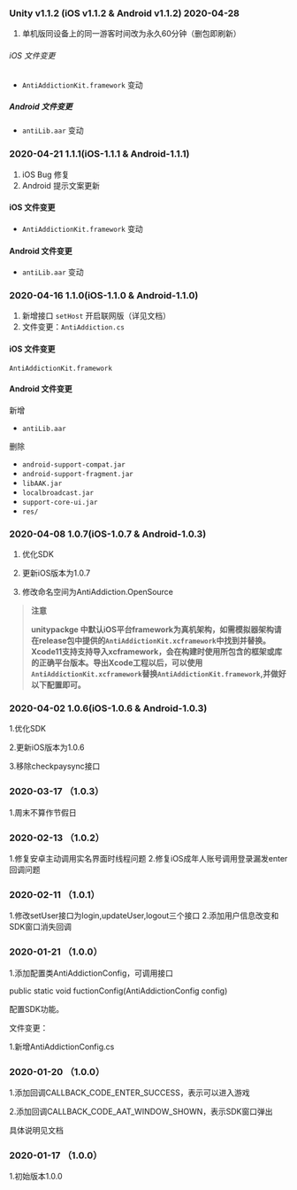 
### Unity v1.1.2 (iOS v1.1.2 & Android v1.1.2) 2020-04-28

1. 单机版同设备上的同一游客时间改为永久60分钟（删包即刷新）
###### iOS 文件变更
- `AntiAddictionKit.framework` 变动

##### Android 文件变更
- `antiLib.aar` 变动

### 2020-04-21  1.1.1(iOS-1.1.1 & Android-1.1.1)

1. iOS Bug 修复
2. Android 提示文案更新
#### iOS 文件变更
- `AntiAddictionKit.framework` 变动

#### Android 文件变更
- `antiLib.aar` 变动

### 2020-04-16  1.1.0(iOS-1.1.0 & Android-1.1.0)

1. 新增接口 `setHost` 开启联网版（详见文档）
2. 文件变更：`AntiAddiction.cs`
#### iOS 文件变更
`AntiAddictionKit.framework`

#### Android 文件变更
新增
- `antiLib.aar`

删除
- `android-support-compat.jar`
- `android-support-fragment.jar`
- `libAAK.jar`
- `localbroadcast.jar`
- `support-core-ui.jar`
- `res/`

### 2020-04-08  1.0.7(iOS-1.0.7 & Android-1.0.3)

1. 优化SDK

2. 更新iOS版本为1.0.7

3. 修改命名空间为AntiAddiction.OpenSource

> **注意**
> 
> **unitypackge 中默认iOS平台framework为真机架构，如需模拟器架构请在release包中提供的`AntiAddictionKit.xcframework`中找到并替换。Xcode11支持支持导入xcframework，会在构建时使用所包含的框架或库的正确平台版本。导出Xcode工程以后，可以使用`AntiAddictionKit.xcframework`替换`AntiAddictionKit.framework`,并做好以下配置即可。**


### 2020-04-02  1.0.6(iOS-1.0.6 & Android-1.0.3)

1.优化SDK

2.更新iOS版本为1.0.6

3.移除checkpaysync接口


### 2020-03-17  （1.0.3）

1.周末不算作节假日

### 2020-02-13  （1.0.2）

1.修复安卓主动调用实名界面时线程问题
2.修复iOS成年人账号调用登录漏发enter回调问题

### 2020-02-11  （1.0.1）

1.修改setUser接口为login,updateUser,logout三个接口
2.添加用户信息改变和SDK窗口消失回调


### 2020-01-21  （1.0.0）

1.添加配置类AntiAddictionConfig，可调用接口

public static void fuctionConfig(AntiAddictionConfig config)

配置SDK功能。

文件变更：

1.新增AntiAddictionConfig.cs

### 2020-01-20  （1.0.0）

1.添加回调CALLBACK_CODE_ENTER_SUCCESS，表示可以进入游戏

2.添加回调CALLBACK_CODE_AAT_WINDOW_SHOWN，表示SDK窗口弹出

具体说明见文档


### 2020-01-17  （1.0.0）

1.初始版本1.0.0
